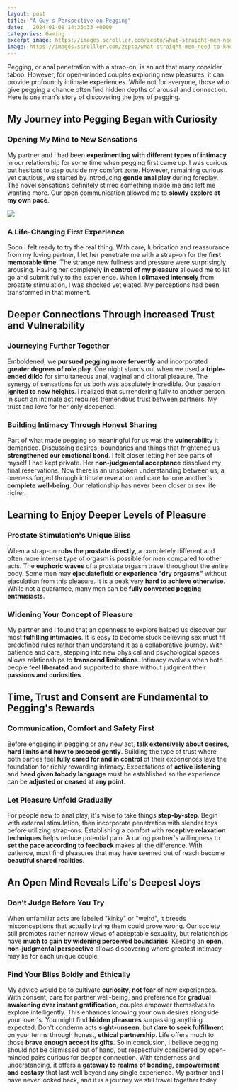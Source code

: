 ```yaml
---
layout: post
title: "A Guy`s Perspective on Pegging"
date:   2024-01-08 14:35:33 +0000
categories: Gaming
excerpt_image: https://images.scrolller.com/zepto/what-straight-men-need-to-know-about-pegging-99qboid2d2-540x729.jpg
image: https://images.scrolller.com/zepto/what-straight-men-need-to-know-about-pegging-99qboid2d2-540x729.jpg
---
```


Pegging, or anal penetration with a strap-on, is an act that many consider taboo. However, for open-minded couples exploring new pleasures, it can provide profoundly intimate experiences. While not for everyone, those who give pegging a chance often find hidden depths of arousal and connection. Here is one man's story of discovering the joys of pegging.
## **My Journey into Pegging Began with Curiosity**
### **Opening My Mind to New Sensations**
My partner and I had been **experimenting with different types of intimacy** in our relationship for some time when pegging first came up. I was curious but hesitant to step outside my comfort zone. However, remaining curious yet cautious, we started by introducing **gentle anal play** during foreplay. The novel sensations definitely stirred something inside me and left me wanting more. Our open communication allowed me to **slowly explore at my own pace**.

![](https://images.scrolller.com/zepto/what-straight-men-need-to-know-about-pegging-99qboid2d2-540x729.jpg)
### **A Life-Changing First Experience**  
Soon I felt ready to try the real thing. With care, lubrication and reassurance from my loving partner, I let her penetrate me with a strap-on for the **first memorable time**. The strange new fullness and pressure were surprisingly arousing. Having her completely **in control of my pleasure** allowed me to let go and submit fully to the experience. When I **climaxed intensely** from prostate stimulation, I was shocked yet elated. My perceptions had been transformed in that moment.
## **Deeper Connections Through increased Trust and Vulnerability** 
### **Journeying Further Together**
Emboldened, we **pursued pegging more fervently** and incorporated **greater degrees of role play**. One night stands out when we used a **triple-ended dildo** for simultaneous anal, vaginal and clitoral pleasure. The synergy of sensations for us both was absolutely incredible. Our passion **ignited to new heights**. I realized that surrendering fully to another person in such an intimate act requires tremendous trust between partners. My trust and love for her only deepened. 
### **Building Intimacy Through Honest Sharing**   
Part of what made pegging so meaningful for us was the **vulnerability** it demanded. Discussing desires, boundaries and things that frightened us **strengthened our emotional bond**. I felt closer letting her see parts of myself I had kept private. Her **non-judgmental acceptance** dissolved my final reservations. Now there is an unspoken understanding between us, a oneness forged through intimate revelation and care for one another's **complete well-being**. Our relationship has never been closer or sex life richer.
## **Learning to Enjoy Deeper Levels of Pleasure**  
### **Prostate Stimulation's Unique Bliss**
When a strap-on **rubs the prostate directly**, a completely different and often more intense type of orgasm is possible for men compared to other acts. The **euphoric waves** of a prostate orgasm travel throughout the entire body. Some men may **ejaculatefluid or experience "dry orgasms"** without ejaculation from this pleasure. It is a peak very **hard to achieve otherwise**. While not a guarantee, many men can be **fully converted pegging enthusiasts**. 
### **Widening Your Concept of Pleasure**
My partner and I found that an openness to explore helped us discover our most **fulfilling intimacies**. It is easy to become stuck believing sex must fit predefined rules rather than understand it as a collaborative journey. With patience and care, stepping into new physical and psychological spaces allows relationships to **transcend limitations**. Intimacy evolves when both people feel **liberated** and supported to share without judgment their **passions and curiosities**.
## **Time, Trust and Consent are Fundamental to Pegging's Rewards**
### **Communication, Comfort and Safety First**  
Before engaging in pegging or any new act, **talk extensively about desires, hard limits and how to proceed gently**. Building the type of trust where both parties feel **fully cared for and in control** of their experiences lays the foundation for richly rewarding intimacy. Expectations of **active listening** and **heed given tobody language** must be established so the experience can be **adjusted or ceased at any point**. 
### **Let Pleasure Unfold Gradually**
For people new to anal play, it's wise to take things **step-by-step**. Begin with external stimulation, then incorporate penetration with slender toys before utilizing strap-ons. Establishing a comfort with **receptive relaxation techniques** helps reduce potential pain. A caring partner's willingness to **set the pace according to feedback** makes all the difference. With patience, most find pleasures that may have seemed out of reach become **beautiful shared realities**.
## **An Open Mind Reveals Life's Deepest Joys**
### **Don't Judge Before You Try**
When unfamiliar acts are labeled "kinky" or "weird", it breeds misconceptions that actually trying them could prove wrong. Our society still promotes rather narrow views of acceptable sexuality, but relationships have **much to gain by widening perceived boundaries**. Keeping an **open, non-judgmental perspective** allows discovering where greatest intimacy may lie for each unique couple. 
### **Find Your Bliss Boldly and Ethically**  
My advice would be to cultivate **curiosity, not fear** of new experiences. With consent, care for partner well-being, and preference for **gradual awakening over instant gratification**, couples empower themselves to explore intelligently. This enhances knowing your own desires alongside your lover's. You might find **hidden pleasures** surpassing anything expected. Don't condemn acts **sight-unseen**, but **dare to seek fulfillment** on your terms through honest, **ethical partnership**. Life offers much to those **brave enough accept its gifts**.
So in conclusion, I believe pegging should not be dismissed out of hand, but respectfully considered by open-minded pairs curious for deeper connection. With tenderness and understanding, it offers a **gateway to realms of bonding, empowerment and ecstasy** that last well beyond any single experience. My partner and I have never looked back, and it is a journey we still travel together today.